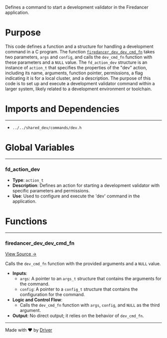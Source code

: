 <!--------------------------------------------------------------------------------->
<!-- IMPORTANT: This file is auto-generated by Driver (https://driver.ai). -------->
<!-- Manual edits may be overwritten on future commits. --------------------------->
<!--------------------------------------------------------------------------------->

Defines a command to start a development validator in the Firedancer application.

# Purpose
This code defines a function and a structure for handling a development command in a C program. The function [`firedancer_dev_dev_cmd_fn`](<#firedancer_dev_dev_cmd_fn>) takes two parameters, `args` and `config`, and calls the `dev_cmd_fn` function with these parameters and a `NULL` value. The `fd_action_dev` structure is an instance of `action_t` that specifies the properties of the "dev" action, including its name, arguments, function pointer, permissions, a flag indicating it is for a local cluster, and a description. The purpose of this code is to set up and execute a development validator command within a larger system, likely related to a development environment or toolchain.
# Imports and Dependencies

---
- `../../shared_dev/commands/dev.h`


# Global Variables

---
### fd\_action\_dev
- **Type**: ``action_t``
- **Description**: Defines an action for starting a development validator with specific parameters and permissions.
- **Use**: Used to configure and execute the 'dev' command in the application.


# Functions

---
### firedancer\_dev\_dev\_cmd\_fn<!-- {{#callable:firedancer_dev_dev_cmd_fn}} -->
[View Source →](<../../../../../../src/app/firedancer-dev/commands/dev.c#L3>)

Calls the `dev_cmd_fn` function with the provided arguments and a `NULL` value.
- **Inputs**:
    - `args`: A pointer to an `args_t` structure that contains the arguments for the command.
    - `config`: A pointer to a `config_t` structure that contains the configuration for the command.
- **Logic and Control Flow**:
    - Calls the `dev_cmd_fn` function with `args`, `config`, and `NULL` as the third argument.
- **Output**: No direct output; it relies on the behavior of `dev_cmd_fn`.



---
Made with ❤️ by [Driver](https://www.driver.ai/)
